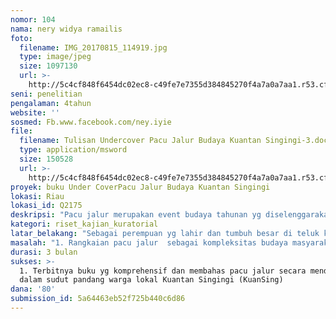 ```yaml
---
nomor: 104
nama: nery widya ramailis
foto:
  filename: IMG_20170815_114919.jpg
  type: image/jpeg
  size: 1097130
  url: >-
    http://5c4cf848f6454dc02ec8-c49fe7e7355d384845270f4a7a0a7aa1.r53.cf2.rackcdn.com/c06191d5-adf8-4a40-bd3b-a163cd73cc89/IMG_20170815_114919.jpg
seni: penelitian
pengalaman: 4tahun
website: ''
sosmed: Fb.www.facebook.com/ney.iyie
file:
  filename: Tulisan Undercover Pacu Jalur Budaya Kuantan Singingi-3.doc
  type: application/msword
  size: 150528
  url: >-
    http://5c4cf848f6454dc02ec8-c49fe7e7355d384845270f4a7a0a7aa1.r53.cf2.rackcdn.com/aa833739-5841-4a74-b7ed-d0cb07ebb6f2/Tulisan%20Undercover%20Pacu%20Jalur%20Budaya%20Kuantan%20Singingi-3.doc
proyek: buku Under CoverPacu Jalur Budaya Kuantan Singingi
lokasi: Riau
lokasi_id: Q2175
deskripsi: "Pacu jalur merupakan event budaya tahunan yg diselenggarakan di teluk kuantan kab. Kuantan singingi, propinsi Riau. Bagi pengunjung dr luar RIau, pacu jalur merupakan perlombaan Dayung perahu. Namun bagi kami,pacu jalur merupakan kompleksitas budaya masyarakat yg melibatkan budaya mistis, kuliner hingga kejahatan budaya berupa judi/taruhan,bahkan tindak pencopetan. Dlm buku ini nanti akan diungkap sisi lain budaya melalui penelitian dg pendekatan etnometodologi yang akan memperkaya khasanah pemikiran perempuan tentang kebudayaan setempat\r\n"
kategori: riset_kajian_kuratorial
latar_belakang: "Sebagai perempuan yg lahir dan tumbuh besar di teluk kuantan, ada rasa bangga tatkala pacu jalur memperoleh kehormatan sebagai salah satu event nasional yg Memperoleh piala anugerah pesona indonesia kategori festival pariwisata terpopuler 2017.\r\nNamun sebagai putri daerah ada beberapa hal yang kiranya butuh didalami. Dominasi peserta pacu jalur yang semuanya adalah laki-laki mendapat ruang utama pelaku budaya pacu jalur, sementara kaum perempuan hanya memasak konji anak lobah dalam rangkaian festival  itu sendiri masih belum di apresiasi sepenuhnya. Belum lagi di balik layar kekuatan pacu jalur, dilibatkan juga pelaku spiritual kebatinan yg ternyata ada pula sosok perempuannya. "
masalah: "1. Rangkaian pacu jalur  sebagai kompleksitas budaya masyarakat kuantan singingi\r\n2. Budaya maritim yang terjaga lintas generasi\r\n3. Perekat budaya asli berupa gotong royong, musyawarah ninik mamak, dalam konteks keIndonesiaan yang plural"
durasi: 3 bulan
sukses: >-
  1. Terbitnya buku yg komprehensif dan membahas pacu jalur secara mendalam
  dalam sudut pandang warga lokal Kuantan Singingi (KuanSing)
dana: '80'
submission_id: 5a64463eb52f725b440c6d86
---
```

